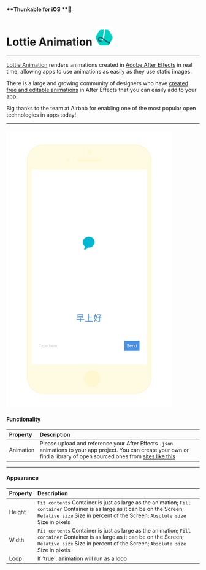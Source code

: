 #### **Thunkable for iOS **

# Lottie Animation ![](/assets/iOSviewIconLottie.png)

---

[Lottie Animation](https://airbnb.design/lottie/) renders animations created in [Adobe After Effects](https://www.adobe.com/products/aftereffects.html) in real time, allowing apps to use animations as easily as they use static images.

There is a large and growing community of designers who have [created free and editable animations](https://www.lottiefiles.com/community) in After Effects that you can easily add to your app.

Big thanks to the team at Airbnb for enabling one of the most popular open technologies in apps today!

---

#### ![](/assets/lottie-fig-1.gif)

#### Functionality

| Property | Description |
| :--- | :--- |
| Animation | Please upload and reference your After Effects `.json` animations to your app project.  You can create your own or find a library of open sourced ones from [sites like this](https://www.lottiefiles.com/community) |

---

#### Appearance

| Property | Description |
| :--- | :--- |
| Height | `Fit contents` Container is just as large as the animation; `Fill container` Container is as large as it can be on the Screen; `Relative size` Size in percent of the Screen; `Absolute size` Size in pixels |
| Width | `Fit contents` Container is just as large as the animation; `Fill container` Container is as large as it can be on the Screen; `Relative size` Size in percent of the Screen; `Absolute size` Size in pixels |
| Loop | If 'true', animation will run as a loop |




